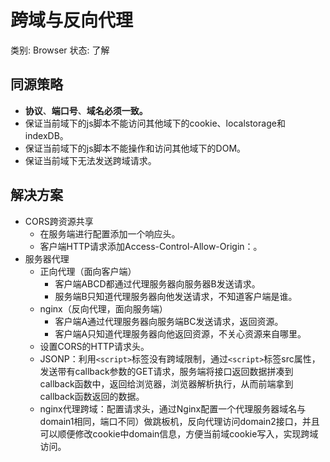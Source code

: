 # 跨域与反向代理

类别: Browser
状态: 了解

## 同源策略

- **协议**、**端口号**、**域名必须一致。**
- 保证当前域下的js脚本不能访问其他域下的cookie、localstorage和indexDB。
- 保证当前域下的js脚本不能操作和访问其他域下的DOM。
- 保证当前域下无法发送跨域请求。

## 解决方案

- CORS跨资源共享
    - 在服务端进行配置添加一个响应头。
    - 客户端HTTP请求添加Access-Control-Allow-Origin：<host>。
- 服务器代理
    - 正向代理（面向客户端）
        - 客户端ABCD都通过代理服务器向服务器B发送请求。
        - 服务端B只知道代理服务器向他发送请求，不知道客户端是谁。
    - nginx（反向代理，面向服务端）
        - 客户端A通过代理服务器向服务端BC发送请求，返回资源。
        - 客户端A只知道代理服务器向他返回资源，不关心资源来自哪里。
    - 设置CORS的HTTP请求头。
    - JSONP：利用`<script>`标签没有跨域限制，通过`<script>`标签src属性，发送带有callback参数的GET请求，服务端将接口返回数据拼凑到callback函数中，返回给浏览器，浏览器解析执行，从而前端拿到callback函数返回的数据。
    - nginx代理跨域：配置请求头，通过Nginx配置一个代理服务器域名与domain1相同，端口不同）做跳板机，反向代理访问domain2接口，并且可以顺便修改cookie中domain信息，方便当前域cookie写入，实现跨域访问。